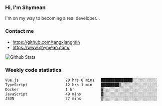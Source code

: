 ### Hi, I'm Shymean

I'm on my way to becoming a real developer...

### Contact me

- <https://github.com/tangxiangmin>
- <https://www.shymean.com/>

![Github Stats](https://github-readme-stats.vercel.app/api?username=tangxiangmin&show_icons=true&theme=dark)


###  Weekly code statistics

<!--START_SECTION:waka-->

```txt
Vue.js                     20 hrs 8 mins   ██████████████░░░░░░░░░░░   55.62 %
TypeScript                 12 hrs 1 min    ████████▒░░░░░░░░░░░░░░░░   33.18 %
Docker                     1 hr            ▓░░░░░░░░░░░░░░░░░░░░░░░░   02.79 %
JavaScript                 49 mins         ▓░░░░░░░░░░░░░░░░░░░░░░░░   02.26 %
JSON                       27 mins         ▒░░░░░░░░░░░░░░░░░░░░░░░░   01.25 %
```

<!--END_SECTION:waka-->